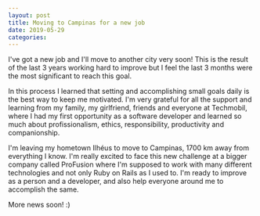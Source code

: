 ```yaml
---
layout: post
title: Moving to Campinas for a new job
date: 2019-05-29
categories:
---
```

I've got a new job and I'll move to another city very soon! This is the result of the last 3 years working hard to improve but I feel the last 3 months were the most significant to reach this goal.

In this process I learned that setting and accomplishing small goals daily is the best way to keep me motivated. I'm very grateful for all the support and learning from my family, my girlfriend, friends and everyone at Techmobil, where I had my first opportunity as a software developer and learned so much about profissionalism, ethics, responsibility, productivity and companionship.

I'm leaving my hometown Ilhéus to move to Campinas, 1700 km away from everything I know. I'm really excited to face this new challenge at a bigger company called ProFusion where I'm supposed to work with many different technologies and not only Ruby on Rails as I used to. I'm ready to improve as a person and a developer, and also help everyone around me to accomplish the same.

More news soon! :)
